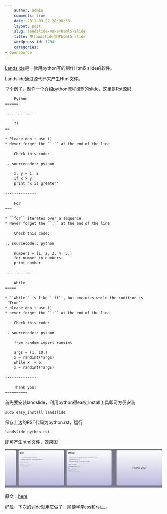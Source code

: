 ```yaml
---
    author: admin
    comments: true
    date: 2011-09-22 20:08:38
    layout: post
    slug: landslide-make-html5-slide
    title: 用landslide创建html5 slide
    wordpress_id: 1794
    categories:
- Opensource
---
```


[Landslide](https://github.com/adamzap/landslide)是一款用python写的制作Html5 slide的软件。

Landslide通过源代码来产生Html文件。

举个例子，制作一个介绍python流程控制的slide，这里是Rst源码

        Python
    ======

    --------------

        If
    ==

    * Please don't use ()
    * Never forget the ``:`` at the end of the line

        Check this code:

    .. sourcecode:: python

        x, y = 1, 2
        if x > y:
        print 'x is greater'

    --------------

        For
    ===

    * ``for`` iterates over a sequence
    * Never forget the ``:`` at the end of the line

        Check this code:

    .. sourcecode:: python

        numbers = [1, 2, 3, 4, 5,]
        for number in numbers:
        print number

    --------------

        While
    =====

    * ``while`` is like ``if``, but executes while the codition is ``True``
    * please don't use ()
    * never forget the ``:`` at the end of the line

        Check this code:

    .. sourcecode:: python

        from random import randint

        args = (1, 10,)
        x = randint(*args)
        while x != 6:
        x = randint(*args)

    --------------

        Thank you!
    ==========

首先要安装landslide，利用python得easy_install工具即可方便安装

    sudo easy_install landslide

保存上边的RST代码为python.rst，运行

    landslide python.rst

即可产生html文件，效果图

[![](/media/images/2011-09-22-landslide-make-html5-slide/1316693142881-uploadscreenshot-dot-com-1024x250.png)](/media/images/2011-09-22-landslide-make-html5-slide/1316693142881-uploadscreenshot-dot-com-1024x250.pnghttp://www.freetstar.com/wp-content/uploads/2011/09/1316693142881-uploadscreenshot-dot-com.png)

原文：[here](http://f.souza.cc/2011/09/creating-html-5-slide-presentations-using-landslide/)

好玩，下次的slide就用它做了，顺便学学css和rst。。。
